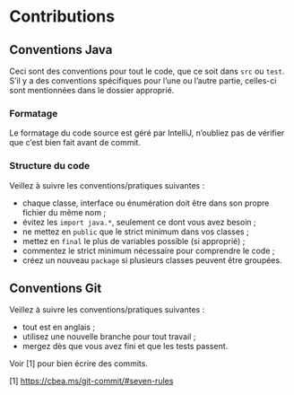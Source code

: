 # Contributions

## Conventions Java

Ceci sont des conventions pour tout le code, que ce soit dans `src` ou `test`. S’il y a des conventions spécifiques pour l’une ou l’autre partie, celles-ci sont mentionnées dans le dossier approprié.

### Formatage

Le formatage du code source est géré par IntelliJ, n’oubliez pas de vérifier que c’est bien fait avant de commit.

### Structure du code

Veillez à suivre les conventions/pratiques suivantes :

- chaque classe, interface ou énumération doit être dans son propre fichier du même nom ;
- évitez les `import java.*`, seulement ce dont vous avez besoin ;
- ne mettez en `public` que le strict minimum dans vos classes ;
- mettez en `final` le plus de variables possible (si approprié) ;
- commentez le strict minimum nécessaire pour comprendre le code ;
- créez un nouveau `package` si plusieurs classes peuvent être groupées.

## Conventions Git

Veillez à suivre les conventions/pratiques suivantes :

- tout est en anglais ;
- utilisez une nouvelle branche pour tout travail ;
- mergez dès que vous avez fini et que les tests passent.

Voir [1] pour bien écrire des commits.

[1] https://cbea.ms/git-commit/#seven-rules
